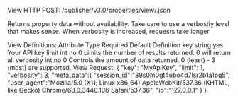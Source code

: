 View
HTTP POST: /publisher/v3.0/properties/view/.json

Returns property data without availability. Take care to use a verbosity level that makes sense. When verbosity is increased, requests take longer.

View Definitions:
Attribute	Type	Required	Default	Definition
key	string	yes		Your API key
limit	int	no	0	Limits the number of results returned. 0 will return all
verbosity	int	no	0	Controls the amount of data returned. 0 (least) - 3 (most) are supported.
View Request:
{
   "key": "MyApiKey",
   "limit": 1,
   "verbosity": 3,
   "meta_data":{
      "session_id":"39s0m0gt4ubo4d7lsr2b1a1pq5",
      "user_agent":"Mozilla\/5.0 (X11; Linux x86_64) AppleWebKit\/537.36 (KHTML, like Gecko) Chrome\/68.0.3440.106 Safari\/537.36",
      "ip":"127.0.0.1"
   }
}